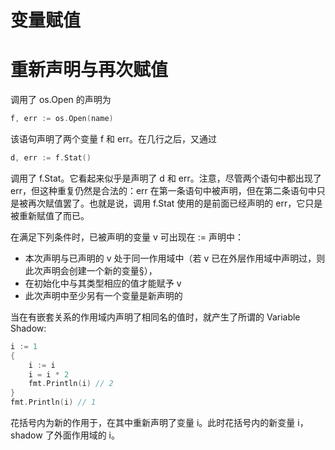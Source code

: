 # 变量赋值

# 重新声明与再次赋值

调用了 os.Open 的声明为

```go
f, err := os.Open(name)
```

该语句声明了两个变量 f 和 err。在几行之后，又通过

```go
d, err := f.Stat()
```

调用了 f.Stat。它看起来似乎是声明了 d 和 err。注意，尽管两个语句中都出现了 err，但这种重复仍然是合法的：err 在第一条语句中被声明，但在第二条语句中只是被再次赋值罢了。也就是说，调用 f.Stat 使用的是前面已经声明的 err，它只是被重新赋值了而已。

在满足下列条件时，已被声明的变量 v 可出现在 := 声明中：

- 本次声明与已声明的 v 处于同一作用域中（若 v 已在外层作用域中声明过，则此次声明会创建一个新的变量§），
- 在初始化中与其类型相应的值才能赋予 v
- 此次声明中至少另有一个变量是新声明的

当在有嵌套关系的作用域内声明了相同名的值时，就产生了所谓的 Variable Shadow:

```go
i := 1
{
	i := i
	i = i * 2
	fmt.Println(i) // 2
}
fmt.Println(i) // 1
```

花括号内为新的作用于，在其中重新声明了变量 i。此时花括号内的新变量 i，shadow 了外面作用域的 i。
